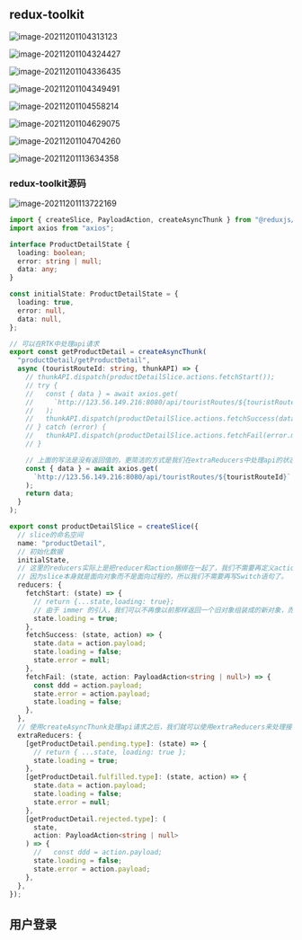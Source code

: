 ## redux-toolkit

![image-20211201104313123](https://gitee.com/ian_kevin126/picturebed/raw/master/windows/img/image-20211201104313123.png)

![image-20211201104324427](https://gitee.com/ian_kevin126/picturebed/raw/master/windows/img/image-20211201104324427.png)

![image-20211201104336435](https://gitee.com/ian_kevin126/picturebed/raw/master/windows/img/image-20211201104336435.png)

![image-20211201104349491](https://gitee.com/ian_kevin126/picturebed/raw/master/windows/img/image-20211201104349491.png)

![image-20211201104558214](https://gitee.com/ian_kevin126/picturebed/raw/master/windows/img/image-20211201104558214.png)

![image-20211201104629075](https://gitee.com/ian_kevin126/picturebed/raw/master/windows/img/image-20211201104629075.png)

![image-20211201104704260](https://gitee.com/ian_kevin126/picturebed/raw/master/windows/img/image-20211201104704260.png)

![image-20211201113634358](https://gitee.com/ian_kevin126/picturebed/raw/master/windows/img/image-20211201113634358.png)

### redux-toolkit源码

![image-20211201113722169](https://gitee.com/ian_kevin126/picturebed/raw/master/windows/img/image-20211201113722169.png)



```ts
import { createSlice, PayloadAction, createAsyncThunk } from "@reduxjs/toolkit";
import axios from "axios";

interface ProductDetailState {
  loading: boolean;
  error: string | null;
  data: any;
}

const initialState: ProductDetailState = {
  loading: true,
  error: null,
  data: null,
};

// 可以在RTK中处理api请求
export const getProductDetail = createAsyncThunk(
  "productDetail/getProductDetail",
  async (touristRouteId: string, thunkAPI) => {
    // thunkAPI.dispatch(productDetailSlice.actions.fetchStart());
    // try {
    //   const { data } = await axios.get(
    //     `http://123.56.149.216:8080/api/touristRoutes/${touristRouteId}`
    //   );
    //   thunkAPI.dispatch(productDetailSlice.actions.fetchSuccess(data));
    // } catch (error) {
    //   thunkAPI.dispatch(productDetailSlice.actions.fetchFail(error.message));
    // }

    // 上面的写法是没有返回值的，更简洁的方式是我们在extraReducers中处理api的状态，通过RTk自动帮我们实现映射
    const { data } = await axios.get(
      `http://123.56.149.216:8080/api/touristRoutes/${touristRouteId}`
    );
    return data;
  }
);

export const productDetailSlice = createSlice({
  // slice的命名空间
  name: "productDetail",
  // 初始化数据
  initialState,
  // 这里的reducers实际上是把reducer和action捆绑在一起了，我们不需要再定义action了。这里的reducers是一个对象，每个对象对应着一个action，也对应着这个action的处理函数。
  // 因为slice本身就是面向对象而不是面向过程的，所以我们不需要再写Switch语句了。
  reducers: {
    fetchStart: (state) => {
      // return {...state,loading: true};
      // 由于 immer 的引入，我们可以不再像以前那样返回一个旧对象组装成的新对象，而可以直接操作对象
      state.loading = true;
    },
    fetchSuccess: (state, action) => {
      state.data = action.payload;
      state.loading = false;
      state.error = null;
    },
    fetchFail: (state, action: PayloadAction<string | null>) => {
      const ddd = action.payload;
      state.error = action.payload;
      state.loading = false;
    },
  },
  // 使用createAsyncThunk处理api请求之后，我们就可以使用extraReducers来处理接口请求了，将使得api请求完全抽离到redux中
  extraReducers: {
    [getProductDetail.pending.type]: (state) => {
      // return { ...state, loading: true };
      state.loading = true;
    },
    [getProductDetail.fulfilled.type]: (state, action) => {
      state.data = action.payload;
      state.loading = false;
      state.error = null;
    },
    [getProductDetail.rejected.type]: (
      state,
      action: PayloadAction<string | null>
    ) => {
      //   const ddd = action.payload;
      state.loading = false;
      state.error = action.payload;
    },
  },
});

```

## 用户登录























